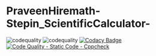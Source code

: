 # PraveenHiremath-Stepin_ScientificCalculator-
![codequality](https://www.code-inspector.com/project/28214/score/svg)
![codequality](https://www.code-inspector.com/project/28214/status/svg)
[![Codacy Badge](https://app.codacy.com/project/badge/Grade/f6e72435976440f5bd6e23e7cc6c8823)](https://www.codacy.com/gh/praveen-1999-dot/PraveenHiremath-Stepin_ScientificCalculator-/dashboard?utm_source=github.com&amp;utm_medium=referral&amp;utm_content=praveen-1999-dot/PraveenHiremath-Stepin_ScientificCalculator-&amp;utm_campaign=Badge_Grade)
[![Code Quality - Static Code - Cppcheck](https://github.com/praveen-1999-dot/PraveenHiremath-Stepin_ScientificCalculator-/actions/workflows/cppcheck.yml/badge.svg)](https://github.com/praveen-1999-dot/PraveenHiremath-Stepin_ScientificCalculator-/actions/workflows/cppcheck.yml)
